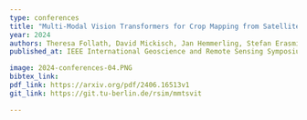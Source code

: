 ```yaml
---
type: conferences
title: "Multi-Modal Vision Transformers for Crop Mapping from Satellite Image Time Series"
year: 2024
authors: Theresa Follath, David Mickisch, Jan Hemmerling, Stefan Erasmi, Marcel Schwieder, Begüm Demir
published_at: IEEE International Geoscience and Remote Sensing Symposium, Athens, Greece, 2024

image: 2024-conferences-04.PNG
bibtex_link:
pdf_link: https://arxiv.org/pdf/2406.16513v1
git_link: https://git.tu-berlin.de/rsim/mmtsvit

---
```

